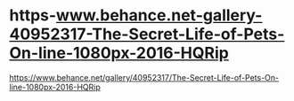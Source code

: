 # https-www.behance.net-gallery-40952317-The-Secret-Life-of-Pets-On-line-1080px-2016-HQRip
https://www.behance.net/gallery/40952317/The-Secret-Life-of-Pets-On-line-1080px-2016-HQRip
